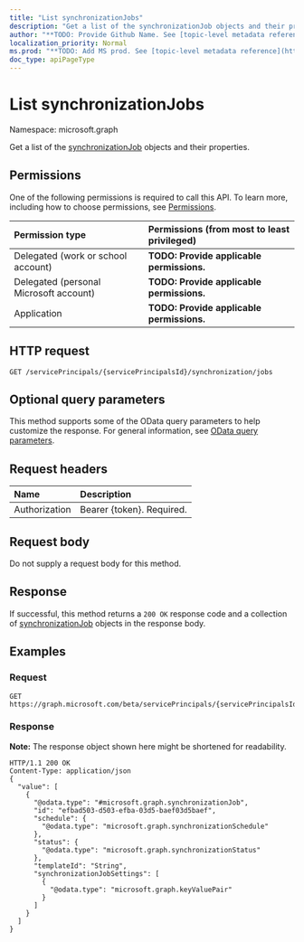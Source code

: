 ```yaml
---
title: "List synchronizationJobs"
description: "Get a list of the synchronizationJob objects and their properties."
author: "**TODO: Provide Github Name. See [topic-level metadata reference](https://msgo.azurewebsites.net/add/document/guidelines/metadata.html#topic-level-metadata)**"
localization_priority: Normal
ms.prod: "**TODO: Add MS prod. See [topic-level metadata reference](https://msgo.azurewebsites.net/add/document/guidelines/metadata.html#topic-level-metadata)**"
doc_type: apiPageType
---
```


# List synchronizationJobs
Namespace: microsoft.graph

Get a list of the [synchronizationJob](../resources/synchronizationjob.md) objects and their properties.

## Permissions
One of the following permissions is required to call this API. To learn more, including how to choose permissions, see [Permissions](/concepts/permissions-reference.md).

|Permission type|Permissions (from most to least privileged)|
|:---|:---|
|Delegated (work or school account)|**TODO: Provide applicable permissions.**|
|Delegated (personal Microsoft account)|**TODO: Provide applicable permissions.**|
|Application|**TODO: Provide applicable permissions.**|

## HTTP request

<!-- {
  "blockType": "ignored"
}
-->
``` http
GET /servicePrincipals/{servicePrincipalsId}/synchronization/jobs
```

## Optional query parameters
This method supports some of the OData query parameters to help customize the response. For general information, see [OData query parameters](/graph/query-parameters).

## Request headers
|Name|Description|
|:---|:---|
|Authorization|Bearer {token}. Required.|

## Request body
Do not supply a request body for this method.

## Response

If successful, this method returns a `200 OK` response code and a collection of [synchronizationJob](../resources/synchronizationjob.md) objects in the response body.

## Examples

### Request
<!-- {
  "blockType": "request",
  "name": "get_synchronizationjob"
}
-->
``` http
GET https://graph.microsoft.com/beta/servicePrincipals/{servicePrincipalsId}/synchronization/jobs
```


### Response
**Note:** The response object shown here might be shortened for readability.
<!-- {
  "blockType": "response",
  "truncated": true,
  "@odata.type": "collection(microsoft.graph.synchronizationjob)"
}
-->
``` http
HTTP/1.1 200 OK
Content-Type: application/json
{
  "value": [
    {
      "@odata.type": "#microsoft.graph.synchronizationJob",
      "id": "efbad503-d503-efba-03d5-baef03d5baef",
      "schedule": {
        "@odata.type": "microsoft.graph.synchronizationSchedule"
      },
      "status": {
        "@odata.type": "microsoft.graph.synchronizationStatus"
      },
      "templateId": "String",
      "synchronizationJobSettings": [
        {
          "@odata.type": "microsoft.graph.keyValuePair"
        }
      ]
    }
  ]
}
```

